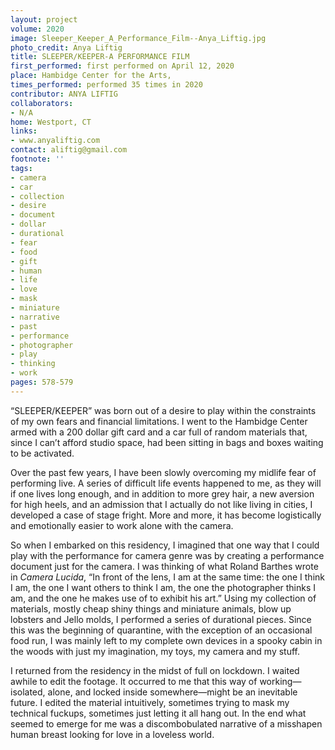 ```yaml
---
layout: project
volume: 2020
image: Sleeper_Keeper_A_Performance_Film--Anya_Liftig.jpg
photo_credit: Anya Liftig
title: SLEEPER/KEEPER-A PERFORMANCE FILM
first_performed: first performed on April 12, 2020
place: Hambidge Center for the Arts,
times_performed: performed 35 times in 2020
contributor: ANYA LIFTIG
collaborators:
- N/A
home: Westport, CT
links:
- www.anyaliftig.com
contact: aliftig@gmail.com
footnote: ''
tags:
- camera
- car
- collection
- desire
- document
- dollar
- durational
- fear
- food
- gift
- human
- life
- love
- mask
- miniature
- narrative
- past
- performance
- photographer
- play
- thinking
- work
pages: 578-579
---
```

“SLEEPER/KEEPER” was born out of a desire to play within the constraints of my own fears and financial limitations. I went to the Hambidge Center armed with a 200 dollar gift card and a car full of random materials that, since I can’t afford studio space, had been sitting in bags and boxes waiting to be activated. 

Over the past few years, I have been slowly overcoming my midlife fear of performing live. A series of difficult life events happened to me, as they will if one lives long enough, and in addition to more grey hair, a new aversion for high heels, and an admission that I actually do not like living in cities, I developed a case of stage fright. More and more, it has become logistically and emotionally easier to work alone with the camera. 

So when I embarked on this residency, I imagined that one way that I could play with the performance for camera genre was by creating a performance document just for the camera. I was thinking of what Roland Barthes wrote in *Camera Lucida*, “In front of the lens, I am at the same time: the one I think I am, the one I want others to think I am, the one the photographer thinks I am, and the one he makes use of to exhibit his art.” Using my collection of materials, mostly cheap shiny things and miniature animals, blow up lobsters and Jello molds, I performed a series of durational pieces. Since this was the beginning of quarantine, with the exception of an occasional food run, I was mainly left to my complete own devices in a spooky cabin in the woods with just my imagination, my toys, my camera and my stuff. 

I returned from the residency in the midst of full on lockdown. I waited awhile to edit the footage. It occurred to me that this way of working—isolated, alone, and locked inside somewhere—might be an inevitable future. I edited the material intuitively, sometimes trying to mask my technical fuckups, sometimes just letting it all hang out. In the end what seemed to emerge for me was a discombobulated narrative of a misshapen human breast looking for love in a loveless world.